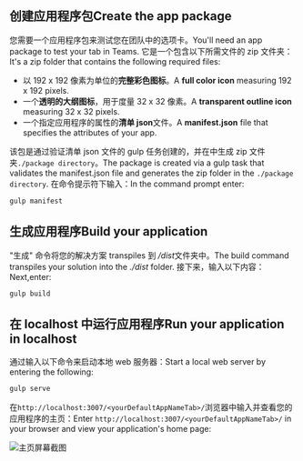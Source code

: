 ## <a name="create-the-app-package"></a><span data-ttu-id="42798-101">创建应用程序包</span><span class="sxs-lookup"><span data-stu-id="42798-101">Create the app package</span></span>

<span data-ttu-id="42798-102">您需要一个应用程序包来测试您在团队中的选项卡。</span><span class="sxs-lookup"><span data-stu-id="42798-102">You'll need an app package to test your tab in Teams.</span></span> <span data-ttu-id="42798-103">它是一个包含以下所需文件的 zip 文件夹：</span><span class="sxs-lookup"><span data-stu-id="42798-103">It's a zip folder that contains the following required files:</span></span>

- <span data-ttu-id="42798-104">以 192 x 192 像素为单位的**完整彩色图标**。</span><span class="sxs-lookup"><span data-stu-id="42798-104">A **full color icon** measuring 192 x 192 pixels.</span></span>
- <span data-ttu-id="42798-105">一个**透明的大纲图标**，用于度量 32 x 32 像素。</span><span class="sxs-lookup"><span data-stu-id="42798-105">A **transparent outline icon** measuring 32 x 32 pixels.</span></span>
- <span data-ttu-id="42798-106">一个指定应用程序的属性的**清单 json**文件。</span><span class="sxs-lookup"><span data-stu-id="42798-106">A **manifest.json** file that specifies the attributes of your app.</span></span>

<span data-ttu-id="42798-107">该包是通过验证清单 json 文件的 gulp 任务创建的，并在中生成 zip 文件夹`./package directory`。</span><span class="sxs-lookup"><span data-stu-id="42798-107">The package is created via a gulp task that validates the manifest.json file and generates the zip folder in the `./package directory`.</span></span> <span data-ttu-id="42798-108">在命令提示符下输入：</span><span class="sxs-lookup"><span data-stu-id="42798-108">In the command prompt enter:</span></span>

```bash
gulp manifest
```

## <a name="build-your-application"></a><span data-ttu-id="42798-109">生成应用程序</span><span class="sxs-lookup"><span data-stu-id="42798-109">Build your application</span></span>

<span data-ttu-id="42798-110">"生成" 命令将您的解决方案 transpiles 到 */dist*文件夹中。</span><span class="sxs-lookup"><span data-stu-id="42798-110">The build command transpiles your solution into the *./dist* folder.</span></span> <span data-ttu-id="42798-111">接下来，输入以下内容：</span><span class="sxs-lookup"><span data-stu-id="42798-111">Next,enter:</span></span>

```bash
gulp build
```

## <a name="run-your-application-in-localhost"></a><span data-ttu-id="42798-112">在 localhost 中运行应用程序</span><span class="sxs-lookup"><span data-stu-id="42798-112">Run your application in localhost</span></span>

<span data-ttu-id="42798-113">通过输入以下命令来启动本地 web 服务器：</span><span class="sxs-lookup"><span data-stu-id="42798-113">Start a local web server by entering the following:</span></span>

```bash
gulp serve
```

<span data-ttu-id="42798-114">在`http://localhost:3007/<yourDefaultAppNameTab>/`浏览器中输入并查看您的应用程序的主页：</span><span class="sxs-lookup"><span data-stu-id="42798-114">Enter `http://localhost:3007/<yourDefaultAppNameTab>/` in your browser and view your application's home page:</span></span>

![主页屏幕截图](~/assets/images/tab-images/homePage.png)